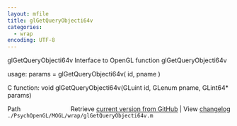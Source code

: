 ```yaml
---
layout: mfile
title: glGetQueryObjecti64v
categories:
  - wrap
encoding: UTF-8
---
```


glGetQueryObjecti64v  Interface to OpenGL function glGetQueryObjecti64v

usage:  params = glGetQueryObjecti64v( id, pname )

C function:  void glGetQueryObjecti64v(GLuint id, GLenum pname, GLint64\* params)


<div class="code_header" style="text-align:right;">
  <span style="float:left;">Path&nbsp;&nbsp;</span> <span class="counter">Retrieve <a href=
  "https://raw.github.com/Psychtoolbox-3/Psychtoolbox-3/beta/./PsychOpenGL/MOGL/wrap/glGetQueryObjecti64v.m">current version from GitHub</a> | View <a href=
  "https://github.com/Psychtoolbox-3/Psychtoolbox-3/commits/beta/./PsychOpenGL/MOGL/wrap/glGetQueryObjecti64v.m">changelog</a></span>
</div>
<div class="code">
  <code>./PsychOpenGL/MOGL/wrap/glGetQueryObjecti64v.m</code>
</div>
